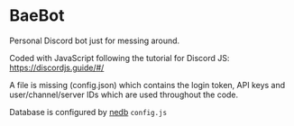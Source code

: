 # BaeBot

Personal Discord bot just for messing around.

Coded with JavaScript following the tutorial for Discord JS: https://discordjs.guide/#/

A file is missing (config.json) which contains the login token, API keys and user/channel/server IDs which are used throughout the code.

Database is configured by [nedb](https://github.com/louischatriot/nedb) `config.js`
